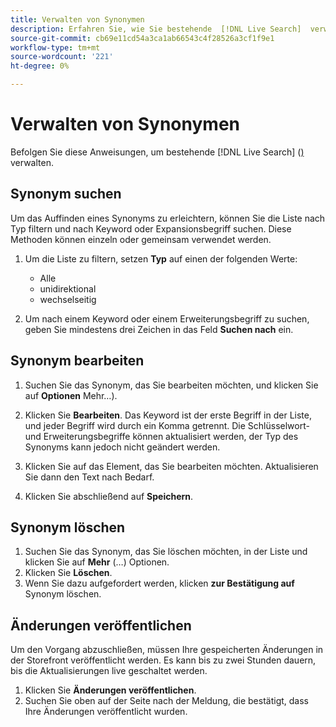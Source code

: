 ```yaml
---
title: Verwalten von Synonymen
description: Erfahren Sie, wie Sie bestehende  [!DNL Live Search]  verwalten.
source-git-commit: cb69e11cd54a3ca1ab66543c4f28526a3cf1f9e1
workflow-type: tm+mt
source-wordcount: '221'
ht-degree: 0%

---
```


# Verwalten von Synonymen

Befolgen Sie diese Anweisungen, um bestehende [!DNL Live Search] ([) ](synonyms.md) verwalten.

## Synonym suchen

Um das Auffinden eines Synonyms zu erleichtern, können Sie die Liste nach Typ filtern und nach Keyword oder Expansionsbegriff suchen.  Diese Methoden können einzeln oder gemeinsam verwendet werden.

1. Um die Liste zu filtern, setzen **Typ** auf einen der folgenden Werte:

   * Alle
   * unidirektional
   * wechselseitig

1. Um nach einem Keyword oder einem Erweiterungsbegriff zu suchen, geben Sie mindestens drei Zeichen in das Feld **Suchen nach** ein.

## Synonym bearbeiten

1. Suchen Sie das Synonym, das Sie bearbeiten möchten, und klicken Sie auf **Optionen** Mehr…).

1. Klicken Sie **Bearbeiten**.
Das Keyword ist der erste Begriff in der Liste, und jeder Begriff wird durch ein Komma getrennt. Die Schlüsselwort- und Erweiterungsbegriffe können aktualisiert werden, der Typ des Synonyms kann jedoch nicht geändert werden.
1. Klicken Sie auf das Element, das Sie bearbeiten möchten. Aktualisieren Sie dann den Text nach Bedarf.

1. Klicken Sie abschließend auf **Speichern**.

## Synonym löschen

1. Suchen Sie das Synonym, das Sie löschen möchten, in der Liste und klicken Sie auf **Mehr** (…) Optionen.
1. Klicken Sie **Löschen**.
1. Wenn Sie dazu aufgefordert werden, klicken **zur Bestätigung auf** Synonym löschen.

## Änderungen veröffentlichen

Um den Vorgang abzuschließen, müssen Ihre gespeicherten Änderungen in der Storefront veröffentlicht werden. Es kann bis zu zwei Stunden dauern, bis die Aktualisierungen live geschaltet werden.

1. Klicken Sie **Änderungen veröffentlichen**.
1. Suchen Sie oben auf der Seite nach der Meldung, die bestätigt, dass Ihre Änderungen veröffentlicht wurden.
